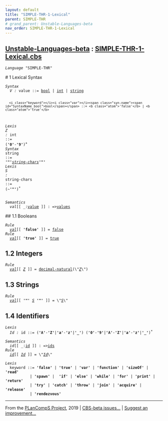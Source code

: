 ```yaml
---
layout: default
title: "SIMPLE-THR-1-Lexical"
parent: SIMPLE-THR
# grand_parent: Unstable-Languages-beta
nav_order: SIMPLE-THR-1-Lexical
---
```


[Unstable-Languages-beta] : [SIMPLE-THR-1-Lexical.cbs]
-----------------------------

<div class="highlighter-rouge"><pre class="highlight"><code><i class="keyword">Language</i> <span id="Language_SIMPLE-THR">"SIMPLE-THR"</span></code></pre></div>
# <span id="SectionNumber_1">1</span> Lexical Syntax


<div class="highlighter-rouge"><pre class="highlight"><code><i class="keyword">Syntax</i>
  <i class="keyword"></i><i class="var"><i class="var"><span id="VariableStem_V">V</span></i> :</i> <span class="syn-name"><span id="SyntaxName_value">value</span></span> ::= <span class="syn-name"><a href="#SyntaxName_bool">bool</a></span> | <span class="syn-name"><a href="#SyntaxName_int">int</a></span> | <span class="syn-name"><a href="#SyntaxName_string">string</a></span>

      <i class="keyword"></i><i class="var"></i><span class="syn-name"><span id="SyntaxName_bool">bool</span></span> ::= <b class="atom">'false'</b> | <b class="atom">'true'</b>
<i class="keyword">Lexis</i>
  <i class="keyword"></i><i class="var"><i class="var"><span id="VariableStem_Z">Z</span></i> :</i> <span class="syn-name"><span id="SyntaxName_int">int</span></span> ::= (<b class="atom">'0'</b>-<b class="atom">'9'</b>)<sup class="sup">+</sup>
<i class="keyword">Syntax</i>
      <i class="keyword"></i><i class="var"></i><span class="syn-name"><span id="SyntaxName_string">string</span></span> ::= <b class="atom">'"'</b>_<span class="syn-name"><a href="#SyntaxName_string-chars">string-chars</a></span>_<b class="atom">'"'</b>
<i class="keyword">Lexis</i>
  <i class="keyword"></i><i class="var"><i class="var"><span id="VariableStem_S">S</span></i> :</i> <span class="syn-name"><span id="SyntaxName_string-chars">string-chars</span></span> ::= (~<b class="atom">'"'</b>)<sup class="sup">*</sup></code></pre></div>


<div class="highlighter-rouge"><pre class="highlight"><code><i class="keyword">Semantics</i>
  <i class="sem-name"><span id="SemanticsName_val">val</span></i>[[ _:<span class="syn-name"><a href="#SyntaxName_value">value</a></span> ]] : =><span class="name"><a href="../../../../../Funcons-beta/Values/Value-Types/index.html#Name_values">values</a></span></code></pre></div>
## 1.1 Booleans


<div class="highlighter-rouge"><pre class="highlight"><code><i class="keyword">Rule</i>
  <i class="sem-name"><a href="#SemanticsName_val">val</a></i>[[ <b class="atom">'false'</b> ]] = <span class="name"><a href="../../../../../Funcons-beta/Values/Primitive/Booleans/index.html#Name_false">false</a></span>
<i class="keyword">Rule</i>
  <i class="sem-name"><a href="#SemanticsName_val">val</a></i>[[ <b class="atom">'true'</b> ]] = <span class="name"><a href="../../../../../Funcons-beta/Values/Primitive/Booleans/index.html#Name_true">true</a></span></code></pre></div>


## 1.2 Integers

<div class="highlighter-rouge"><pre class="highlight"><code><i class="keyword">Rule</i>
  <i class="sem-name"><a href="#SemanticsName_val">val</a></i>[[ <span id="Variable160_Z"><i class="var"><a href="#VariableStem_Z">Z</a></i></span> ]] = <span class="name"><a href="../../../../../Funcons-beta/Values/Primitive/Integers/index.html#Name_decimal-natural">decimal-natural</a></span>(\"<a href="#Variable160_Z"><i class="var">Z</i></a>\")</code></pre></div>


## 1.3 Strings

<div class="highlighter-rouge"><pre class="highlight"><code><i class="keyword">Rule</i>
  <i class="sem-name"><a href="#SemanticsName_val">val</a></i>[[ <b class="atom">'"'</b> <span id="Variable201_S"><i class="var"><a href="#VariableStem_S">S</a></i></span> <b class="atom">'"'</b> ]] = \"<a href="#Variable201_S"><i class="var">S</i></a>\"</code></pre></div>


## 1.4 Identifiers

<div class="highlighter-rouge"><pre class="highlight"><code><i class="keyword">Lexis</i>
  <i class="keyword"></i><i class="var"><i class="var"><span id="VariableStem_Id">Id</span></i> :</i> <span class="syn-name"><span id="SyntaxName_id">id</span></span> ::= (<b class="atom">'A'</b>-<b class="atom">'Z'</b>|<b class="atom">'a'</b>-<b class="atom">'z'</b>|<b class="atom">'_'</b>) (<b class="atom">'0'</b>-<b class="atom">'9'</b>|<b class="atom">'A'</b>-<b class="atom">'Z'</b>|<b class="atom">'a'</b>-<b class="atom">'z'</b>|<b class="atom">'_'</b>)<sup class="sup">*</sup></code></pre></div>

<div class="highlighter-rouge"><pre class="highlight"><code><i class="keyword">Semantics</i>
  <i class="sem-name"><span id="SemanticsName_id">id</span></i>[[ _:<span class="syn-name"><a href="#SyntaxName_id">id</a></span> ]] : =><span class="name"><a href="../../../../../Funcons-beta/Computations/Normal/Binding/index.html#Name_ids">ids</a></span>
<i class="keyword">Rule</i>
  <i class="sem-name"><a href="#SemanticsName_id">id</a></i>[[ <span id="Variable294_Id"><i class="var"><a href="#VariableStem_Id">Id</a></i></span> ]] = \"<a href="#Variable294_Id"><i class="var">Id</i></a>\"</code></pre></div>


<div class="highlighter-rouge"><pre class="highlight"><code><i class="keyword">Lexis</i>
  <i class="keyword"></i><i class="var"></i><span class="syn-name"><span id="SyntaxName_keyword">keyword</span></span> ::= <b class="atom">'false'</b> | <b class="atom">'true'</b> | <b class="atom">'var'</b> | <b class="atom">'function'</b> | <b class="atom">'sizeOf'</b> | <b class="atom">'read'</b>
           | <b class="atom">'spawn'</b> |  <b class="atom">'if'</b> | <b class="atom">'else'</b> | <b class="atom">'while'</b> | <b class="atom">'for'</b> | <b class="atom">'print'</b> | <b class="atom">'return'</b>
           | <b class="atom">'try'</b> | <b class="atom">'catch'</b> | <b class="atom">'throw'</b> | <b class="atom">'join'</b> | <b class="atom">'acquire'</b> | <b class="atom">'release'</b>
           | <b class="atom">'rendezvous'</b></code></pre></div>



____

From the [PLanCompS Project], 2019 | [CBS-beta issues...] | [Suggest an improvement...]

[SIMPLE-THR-1-Lexical.cbs]: SIMPLE-THR-1-Lexical.cbs 
  "CBS SOURCE FILE"
[Funcons-beta]: /CBS-beta/docs/Funcons-beta
 "FUNCONS-BETA"
[Unstable-Funcons-beta]: /CBS-beta/docs/Unstable-Funcons-beta
  "UNSTABLE-FUNCONS-BETA"
[Languages-beta]: /CBS-beta/docs/Languages-beta
  "LANGUAGES-BETA"
[Unstable-Languages-beta]: /CBS-beta/docs/Unstable-Languages-beta
  "UNSTABLE-LANGUAGES-BETA"
[CBS-beta]:  "CBS-BETA"
[PLanCompS Project]: http://plancomps.org
  "PROGRAMMING LANGUAGE COMPONENTS AND SPECIFICATIONS PROJECT HOME PAGE"
[CBS-beta issues...]: https://github.com/plancomps/plancomps.github.io/issues
  "CBS-BETA ISSUE REPORTS ON GITHUB"
[Suggest an improvement...]: mailto:plancomps@gmail.com?Subject=CBS-beta%20-%20comment&Body=Re%3A%20CBS-beta%20specification%20at%20SIMPLE-THR/SIMPLE-THR-1-Lexical/SIMPLE-THR-1-Lexical.cbs%0A%0AComment/Query/Issue/Suggestion%3A%0A%0A%0ASignature%3A%0A 
  "GENERATE AN EMAIL TEMPLATE"
